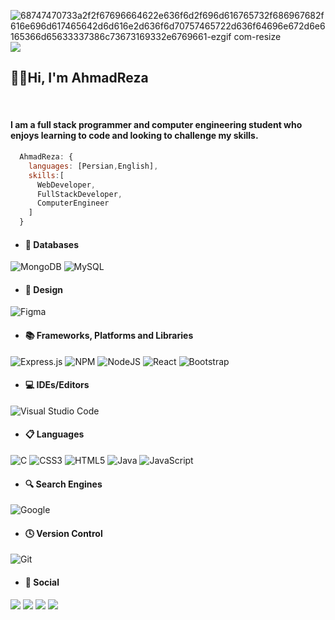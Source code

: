 ![68747470733a2f2f67696664622e636f6d2f696d616765732f686967682f616e696d617465642d6d616e2d636f6d70757465722d636f64696e672d6e6165366d65633337386c73673169332e6769661-ezgif com-resize](https://github.com/8ahmadreza3/8ahmadreza3/assets/124179794/3e2790ea-3711-47d4-b6f9-0febfd718d8d) 
<img src='[https://gifdb.com/images/high/animated-man-computer-coding-nae6mec378lsg1i3.gif](https://github.com/8ahmadreza3/8ahmadreza3/assets/124179794/3e2790ea-3711-47d4-b6f9-0febfd718d8d)'>
<br/>
<h2>🙋‍♂️Hi, I'm AhmadReza</h2>
<br/>
<h4>I am a full stack programmer and computer engineering student who enjoys learning to code and looking to challenge my skills.</h4>

 
```javascript
  AhmadReza: {
    languages: [Persian,English],
    skills:[
      WebDeveloper,
      FullStackDeveloper,
      ComputerEngineer
    ]
  }
```
- <h4>💾 Databases </h4>
![MongoDB](https://img.shields.io/badge/MongoDB-%234ea94b.svg?style=for-the-badge&logo=mongodb&logoColor=white) ![MySQL](https://camo.githubusercontent.com/63d721e5f8294c62d26a43f71778ffcccf4b23b83234050aa6ead289c3f0e987/68747470733a2f2f696d672e736869656c64732e696f2f62616467652f6d7973716c2d2532333030303030662e7376673f7374796c653d666f722d7468652d6261646765266c6f676f3d6d7973716c266c6f676f436f6c6f723d7768697465) 
- <h4>🎨 Design</h4> 
![Figma](https://img.shields.io/badge/figma-%23F24E1E.svg?style=for-the-badge&logo=figma&logoColor=white) 
- <h4>📚 Frameworks, Platforms and Libraries </h4> 
![Express.js](https://img.shields.io/badge/express.js-%23404d59.svg?style=for-the-badge&logo=express&logoColor=%2361DAFB) ![NPM](https://img.shields.io/badge/NPM-%23CB3837.svg?style=for-the-badge&logo=npm&logoColor=white) ![NodeJS](https://img.shields.io/badge/node.js-6DA55F?style=for-the-badge&logo=node.js&logoColor=white) ![React](https://img.shields.io/badge/react-%2320232a.svg?style=for-the-badge&logo=react&logoColor=%2361DAFB) ![Bootstrap](https://img.shields.io/badge/bootstrap-%238511FA.svg?style=for-the-badge&logo=bootstrap&logoColor=white) 
- <h4>💻 IDEs/Editors</h4> 
![Visual Studio Code](https://img.shields.io/badge/Visual%20Studio%20Code-0078d7.svg?style=for-the-badge&logo=visual-studio-code&logoColor=white) 
- <h4>📋 Languages</h4> 
![C](https://img.shields.io/badge/c-%2300599C.svg?style=for-the-badge&logo=c&logoColor=white) ![CSS3](https://img.shields.io/badge/css3-%231572B6.svg?style=for-the-badge&logo=css3&logoColor=white) ![HTML5](https://img.shields.io/badge/html5-%23E34F26.svg?style=for-the-badge&logo=html5&logoColor=white) ![Java](https://img.shields.io/badge/java-%23ED8B00.svg?style=for-the-badge&logo=openjdk&logoColor=white) ![JavaScript](https://img.shields.io/badge/javascript-%23323330.svg?style=for-the-badge&logo=javascript&logoColor=%23F7DF1E) 
- <h4>🔍 Search Engines</h4> 
![Google](https://img.shields.io/badge/google-4285F4?style=for-the-badge&logo=google&logoColor=white) 
- <h4>🕓 Version Control</h4> 
![Git](https://img.shields.io/badge/git-%23F05033.svg?style=for-the-badge&logo=git&logoColor=white) 
- <h4>💬 Social</h4> 
<a href='8arhp3@gmail.com'><img src='https://camo.githubusercontent.com/71a0f4bfcf1f2220e2b1c246ac2ee681c47ee914d1c1f0e27a0e6c9ac2e9f134/68747470733a2f2f696d672e736869656c64732e696f2f62616467652f476d61696c2d4431343833363f7374796c653d666f722d7468652d6261646765266c6f676f3d676d61696c266c6f676f436f6c6f723d7768697465'></a>
<a href='http://www.linkedin.com/in/ahmadrezahosseinpour'><img src='https://camo.githubusercontent.com/29ba59dbf61686238096822c7de916a9b41c40bf362b70e7f2c609551ce8f656/68747470733a2f2f696d672e736869656c64732e696f2f62616467652f6c696e6b6564696e2d2532333030373742352e7376673f7374796c653d666f722d7468652d6261646765266c6f676f3d6c696e6b6564696e266c6f676f436f6c6f723d7768697465'></a>
<a href='https://t.me/arezhp'><img src='https://camo.githubusercontent.com/afaa74bcd8ebafeffb8c818bfa55e4b4923498b32ccbb1189fcc170fd43b490c/68747470733a2f2f696d672e736869656c64732e696f2f62616467652f54656c656772616d2d3243413545303f7374796c653d666f722d7468652d6261646765266c6f676f3d74656c656772616d266c6f676f436f6c6f723d7768697465'></a>
<a href='https://www.instagram.com/8ahmadreza3/'><img src='https://camo.githubusercontent.com/7f5701ed50f919cf2352cd028b5b2dc974b5e643fe4d78ad826eb9e74551157f/68747470733a2f2f696d672e736869656c64732e696f2f62616467652f496e7374616772616d2d2532334534343035462e7376673f7374796c653d666f722d7468652d6261646765266c6f676f3d496e7374616772616d266c6f676f436f6c6f723d7768697465'></a>
